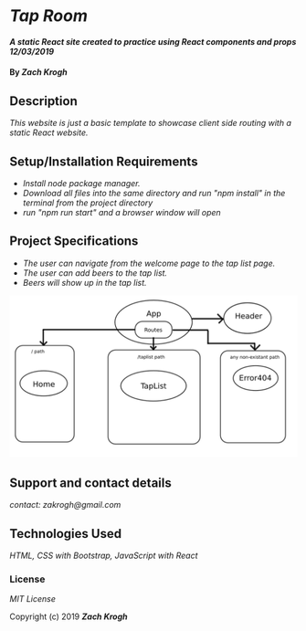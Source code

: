 # _Tap Room_

#### _A static React site created to practice using React components and props 12/03/2019_

#### By _Zach Krogh_

## Description

_This website is just a basic template to showcase client side routing with a static React website._

## Setup/Installation Requirements
* _Install node package manager._
* _Download all files into the same directory and run "npm install" in the terminal from the project directory_
* _run "npm run start" and a browser window will open_


## Project Specifications

* _The user can navigate from the welcome page to the tap list page._
* _The user can add beers to the tap list._
* _Beers will show up in the tap list._

![component diagram](https://github.com/zakrogh/TapRoomContinued/blob/master/New%20Project.png)

## Support and contact details

_contact: zakrogh@gmail.com_

## Technologies Used

_HTML, CSS with Bootstrap, JavaScript with React_

### License

*MIT License*

Copyright (c) 2019 **_Zach Krogh_**
